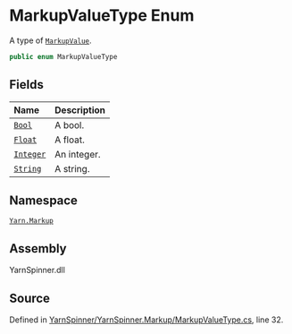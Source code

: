 # MarkupValueType Enum

A type of [`MarkupValue`](/api/csharp/yarn.markup/markupvalue.md).


```csharp
public enum MarkupValueType
```



## Fields
|Name|Description|
|:---|:---|
|[`Bool`](/api/csharp/yarn.markup/markupvaluetype.bool.md)|A bool.|
|[`Float`](/api/csharp/yarn.markup/markupvaluetype.float.md)|A float.|
|[`Integer`](/api/csharp/yarn.markup/markupvaluetype.integer.md)|An integer.|
|[`String`](/api/csharp/yarn.markup/markupvaluetype.string.md)|A string.|
## Namespace
[`Yarn.Markup`](/api/csharp/yarn.markup/README.md)

## Assembly
YarnSpinner.dll

## Source
Defined in [YarnSpinner/YarnSpinner.Markup/MarkupValueType.cs](https://github.com/YarnSpinnerTool/YarnSpinner//blob/develop/YarnSpinner/YarnSpinner.Markup/MarkupValueType.cs#L32), line 32.

